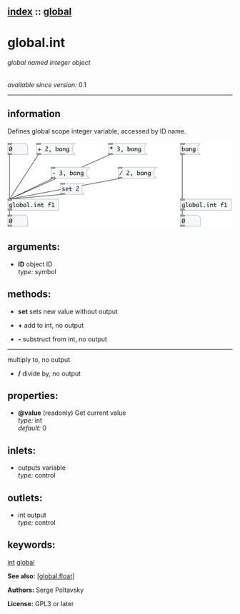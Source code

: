[index](index.html) :: [global](category_global.html)
---

# global.int

###### global named integer object

*available since version:* 0.1

---


## information
Defines global scope integer variable, accessed by ID name.



[![example](../examples/img/global.int.jpg)](../examples/pd/global.int.pd)



## arguments:

* **ID**
object ID<br>
_type:_ symbol<br>



## methods:

* **set**
sets new value without output<br>

* **+**
add to int, no output<br>

* **-**
substruct from int, no output<br>

* *****
multiply to, no output<br>

* **/**
divide by, no output<br>




## properties:

* **@value** (readonly)
Get current value<br>
_type:_ int<br>
_default:_ 0<br>



## inlets:

* outputs variable<br>
_type:_ control



## outlets:

* int output<br>
_type:_ control



## keywords:

[int](keywords/int.html)
[global](keywords/global.html)



**See also:**
[\[global.float\]](global.float.html)




**Authors:** Serge Poltavsky




**License:** GPL3 or later





